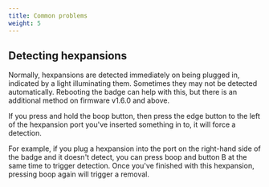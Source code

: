 ```yaml
---
title: Common problems
weight: 5
---
```


## Detecting hexpansions

Normally, hexpansions are detected immediately on being plugged in, indicated by a light illuminating them. Sometimes they may not be detected automatically. Rebooting the badge can help with this, but there is an additional method on firmware v1.6.0 and above.

If you press and hold the boop button, then press the edge button to the left of the hexpansion port you've inserted something in to, it will force a detection.

For example, if you plug a hexpansion into the port on the right-hand side of the badge and it doesn't detect, you can press boop and button B at the same time to trigger detection. Once you've finished with this hexpansion, pressing boop again will trigger a removal.

